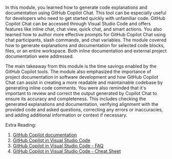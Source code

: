 In this module, you learned how to generate code explanations and documentation using GitHub Copilot Chat. This tool can be especially useful for developers who need to get started quickly with unfamiliar code. GitHub Copilot Chat can be accessed through Visual Studio Code and offers features like inline chat, chat view, quick chat, and smart actions. You also learned how to author more effective prompts for GitHub Copilot Chat using chat participants, slash commands, and chat variables. The module covered how to generate explanations and documentation for selected code blocks, files, or an entire workspace. Both inline documentation and external project documentation were addressed.

The main takeaway from this module is the time savings enabled by the GitHub Copilot tools. The module also emphasized the importance of project documentation in software development and how GitHub Copilot Chat can assist in creating a more readable and maintainable codebase by generating inline code comments. You were also reminded that it's important to review and correct the output generated by Copilot Chat to ensure its accuracy and completeness. This includes checking the generated explanations and documentation, verifying alignment with the provided code and asked questions, correcting any errors or inaccuracies, and adding additional information or context if necessary.

Extra Reading:

1. [GitHub Copilot documentation](https://docs.github.com/copilot)
1. [GitHub Copilot in Visual Studio Code](https://code.visualstudio.com/docs/copilot/overview)
1. [GitHub Copilot in Visual Studio Code - FAQ](https://code.visualstudio.com/docs/copilot/faq)
1. [GitHub Copilot in Visual Studio Code - Cheat Sheet](https://code.visualstudio.com/docs/copilot/reference/copilot-vscode-features)
